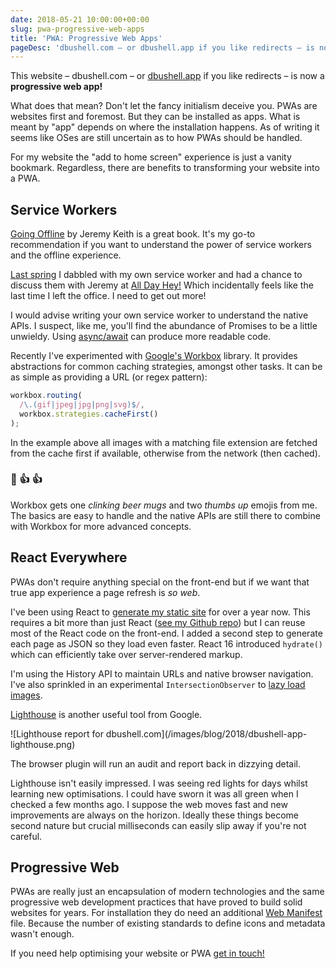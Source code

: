 ```yaml
---
date: 2018-05-21 10:00:00+00:00
slug: pwa-progressive-web-apps
title: 'PWA: Progressive Web Apps'
pageDesc: 'dbushell.com – or dbushell.app if you like redirects – is now a progressive web app ✨'
---
```


This website – dbushell.com – or [dbushell.app](https://dbushell.app) if you like redirects – is now a **progressive web app!**

What does that mean? Don't let the fancy initialism deceive you. PWAs are websites first and foremost. But they can be installed as apps. What is meant by "app" depends on where the installation happens. As of writing it seems like OSes are still uncertain as to how PWAs should be handled.

For my website the "add to home screen" experience is just a vanity bookmark. Regardless, there are benefits to transforming your website into a PWA.

## Service Workers

[Going Offline](https://abookapart.com/products/going-offline) by Jeremy Keith is a great book. It's my go-to recommendation if you want to understand the power of service workers and the offline experience.

[Last spring](/2017/04/06/the-magic-of-service-workers/) I dabbled with my own service worker and had a chance to discuss them with Jeremy at [All Day Hey!](https://alldayhey.com/) Which incidentally feels like the last time I left the office. I need to get out more!

I would advise writing your own service worker to understand the native APIs. I suspect, like me, you'll find the abundance of Promises to be a little unwieldy. Using [async/await](https://developers.google.com/web/fundamentals/primers/async-functions) can produce more readable code.

Recently I've experimented with [Google's Workbox](https://developers.google.com/web/tools/workbox/) library. It provides abstractions for common caching strategies, amongst other tasks. It can be as simple as providing a URL (or regex pattern):

```javascript
workbox.routing(
  /\.(gif|jpeg|jpg|png|svg)$/,
  workbox.strategies.cacheFirst()
);
```

In the example above all images with a matching file extension are fetched from the cache first if available, otherwise from the network (then cached).

### 🍻 👍 👍

Workbox gets one *clinking beer mugs* and two *thumbs up* emojis from me. The basics are easy to handle and the native APIs are still there to combine with Workbox for more advanced concepts.


## React Everywhere

PWAs don't require anything special on the front-end but if we want that true app experience a page refresh is *so web*.

I've been using React to [generate my static site](/2017/02/13/react-as-a-static-site-generator/) for over a year now. This requires a bit more than just React ([see my Github repo](https://github.com/dbushell/dbushell.com)) but I can reuse most of the React code on the front-end. I added a second step to generate each page as JSON so they load even faster. React 16 introduced `hydrate()` which can efficiently take over server-rendered markup.

I'm using the History API to maintain URLs and native browser navigation. I've also sprinkled in an experimental `IntersectionObserver` to [lazy load images](https://www.smashingmagazine.com/2018/01/deferring-lazy-loading-intersection-observer-api/).

[Lighthouse](https://developers.google.com/web/tools/lighthouse/) is another useful tool from Google.

<p class="b-post__image">![Lighthouse report for dbushell.com](/images/blog/2018/dbushell-app-lighthouse.png)</p>

The browser plugin will run an audit and report back in dizzying detail.

Lighthouse isn't easily impressed. I was seeing red lights for days whilst learning new optimisations. I could have sworn it was all green when I checked a few months ago. I suppose the web moves fast and new improvements are always on the horizon. Ideally these things become second nature but crucial milliseconds can easily slip away if you're not careful.

## Progressive Web

PWAs are really just an encapsulation of modern technologies and the same progressive web development practices that have proved to build solid websites for years. For installation they do need an additional [Web Manifest](https://developer.mozilla.org/en-US/docs/Web/Manifest) file. Because the number of existing standards to define icons and metadata wasn't enough.

If you need help optimising your website or PWA [get in touch!](/contact/)
